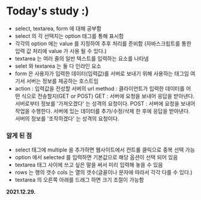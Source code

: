 # Today's study :)
- select, textarea, form 에 대해 공부함
- select 의 각 선택지는 option 태그를 통해 표시함
- 각각의 option 에는 value 를 지정하여 추후 처리를 준비함 (자바스크립트를 통한 입력 값 처리에 value 가 사용 될 수 있다.)
- textarea 는 여러 줄의 일반 텍스트를 입력하는 요소를 나타냄
- selet 와 textarea 는 둘 다 인라인 요소
- form 은 사용자가 입력한 데이터(입력값)를 서버로 보내기 위해 사용하는 태그임 여기서 서버는 정보를 제공하는 호스트임
- <form 의 속성>
    action : 입력값을 전성할 서버의 url
    method : 클라이언트가 입력한 데이터를 어떤 식으로 전송할지(GET or POST)
    GET : 서버에 요청을 보내어 응답을 받아낸다. 서버로부터 정보를
    '가져오겠다' 는 성격의 요청이다.
    POST : 서버에 요청을 보내어 작업을 수행한다.
    서버에 있는 데이터를 추가/수정/삭제 한 후에 응답을 받아낸다.
    서버의 정보를 '조작하겠다' 는 성격의 요청이다.
### 알게 된 점
- select 태그에 multiple 을 추가하면 웹사이트에서 컨트롤 클릭으로 중복 선택 가능
- option 에서 selected 를 입력하면 기본값으로 해당 옵션이 선택 되어 있음
- textarea 태그 사이에 쓰고 싶은 말을 써서 미리 입력해 놓을 수 있음
- rows 는 행의 갯수 cols 는 열의 갯수(글꼴이나 문자에 따라서 각각 다를 수 있다.)
- textarea 의 오른쪽 아래를 드래그 하면 크기 조절이 가능함

**2021.12.29.**
